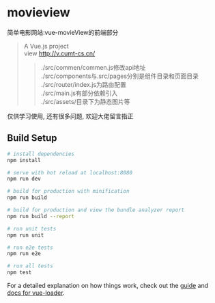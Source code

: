 # movieview
简单电影网站:vue-movieView的前端部分
> A Vue.js project  
>view http://v.cumt-cs.cn/  
>>./src/commen/commen.js修改api地址  
>>./src/components与.src/pages分别是组件目录和页面目录  
>>./src/router/index.js为路由配置  
>>./src/main.js有部分依赖引入  
>>./src/assets/目录下为静态图片等

仅供学习使用, 还有很多问题, 欢迎大佬留言指正  

## Build Setup

``` bash
# install dependencies
npm install

# serve with hot reload at localhost:8080
npm run dev

# build for production with minification
npm run build

# build for production and view the bundle analyzer report
npm run build --report

# run unit tests
npm run unit

# run e2e tests
npm run e2e

# run all tests
npm test
```

For a detailed explanation on how things work, check out the [guide](http://vuejs-templates.github.io/webpack/) and [docs for vue-loader](http://vuejs.github.io/vue-loader).
